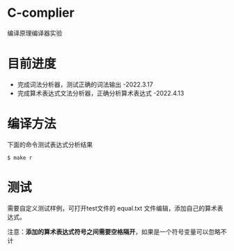 # C-complier
编译原理编译器实验

# 目前进度
* 完成词法分析器，测试正确的词法输出 -2022.3.17
* 完成算术表达式文法分析器，正确分析算术表达式 -2022.4.13

# 编译方法

下面的命令测试表达式分析结果
```shell
$ make r
```

# 测试

需要自定义测试样例，可打开test文件的 equal.txt 文件编辑，添加自己的算术表达式。

注意：**添加的算术表达式符号之间需要空格隔开**，如果是一个符号变量可以忽略不计

